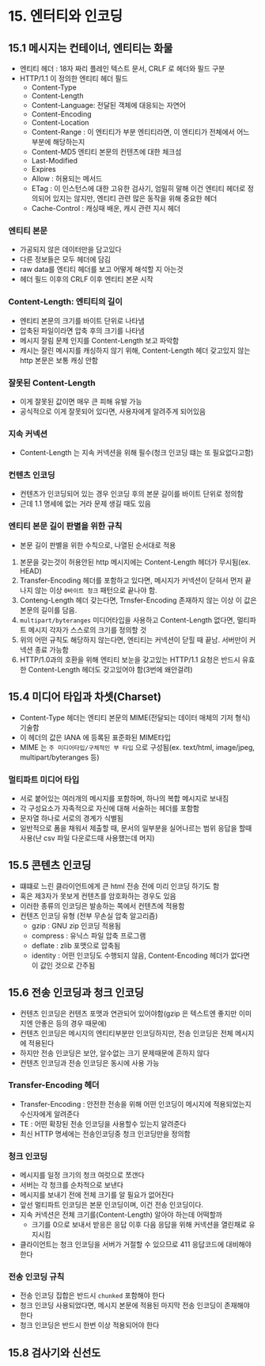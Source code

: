 # 15. 엔터티와 인코딩
## 15.1 메시지는 컨테이너, 엔티티는 화물
- 엔티티 헤더 : 18자 짜리 플레인 텍스트 문서, CRLF 로 헤더와 필드 구분
- HTTP/1.1 이 정의한 엔티티 헤더 필드
  - Content-Type
  - Content-Length
  - Content-Language: 전달된 객체에 대응되는 자연어
  - Content-Encoding
  - Content-Location
  - Content-Range : 이 엔티티가 부분 엔티티라면, 이 엔티티가 전체에서 어느 부분에 해당하는지
  - Content-MD5 엔티티 본문의 컨텐츠에 대한 체크섬
  - Last-Modified
  - Expires
  - Allow : 허용되는 메서드
  - ETag : 이 인스턴스에 대한 고유한 검사기, 엄밀히 말해 이건 엔티티 헤더로 정의되어 있지는 않지만, 엔티티 관련 많은 동작을 위해 중요한 헤더
  - Cache-Control : 캐싱때 배운, 캐시 관련 지시 헤더
### 엔티티 본문
- 가공되지 않은 데이터만을 담고있다
- 다른 정보들은 모두 헤더에 담김
- raw data를 엔티티 헤더를 보고 어떻게 해석할 지 아는것
- 헤더 필드 이후의 CRLF 이후 엔티티 본문 시작
### Content-Length: 엔티티의 길이
- 엔티티 본문의 크기를 바이트 단위로 나타냄
- 압축된 파일이라면 압축 후의 크기를 나타냄
- 메시지 잘림 문제 인지를 Content-Length 보고 파악함
- 캐시는 잘린 메시지를 캐싱하지 않기 위해, Content-Length 헤더 갖고있지 않는 http 본문은 보통 캐싱 안함
### 잘못된 Content-Length
- 이게 잘못된 값이면 매우 큰 피해 유발 가능
- 공식적으로 이게 잘못되어 있다면, 사용자에게 알려주게 되어있음
### 지속 커넥션
- Content-Length 는 지속 커넥션을 위해 필수(청크 인코딩 떄는 또 필요없다고함)
### 컨텐츠 인코딩
- 컨텐츠가 인코딩되어 있는 경우 인코딩 후의 본문 길이를 바이트 단위로 정의함
- 근데 1.1 명세에 없는 거라 문제 생길 때도 있음
### 엔티티 본문 길이 판별을 위한 규칙
- 본문 길이 판별을 위한 수칙으로, 나열된 순서대로 적용
1. 본문을 갖는것이 허용안된 http 메시지에는 Content-Length 헤더가 무시됨(ex. HEAD)
2. Transfer-Encoding 헤더를 포함하고 있다면, 메시지가 커넥션이 닫혀서 먼저 끝나지 않는 이상 `0바이트 청크` 패턴으로 끝나야 함.
3. Conteng-Length 헤더 갖는다면, Trnsfer-Encoding 존재하지 않는 이상 이 값은 본문의 길이를 담음.
4. `multipart/byteranges` 미디어타입을 사용하고 Content-Length 없다면, 멀티파트 메시지 각자가 스스로의 크기를 정의할 것
5. 위의 어떤 규칙도 해당하지 않는다면, 엔티티는 커넥션이 닫힐 때 끝남. 서버만이 커넥션 종료 가능함
6. HTTP/1.0과의 호환을 위해 엔티티 보눈을 갖고있는 HTTP/1.1 요청은 반드시 유효한 Content-Length 헤더도 갖고있어야 함(3번에 왜안걸려)

## 15.4 미디어 타입과 차셋(Charset)
- Content-Type 헤더는 엔티티 본문의 MIME(전달되는 데이터 매체의 기저 형식) 기술함
- 이 헤더의 값은 IANA 에 등록된 표준화된 MIME타입
- MIME 는 `주 미디어타입/구체적인 부 타입` 으로 구성됨(ex. text/html, image/jpeg, multipart/byteranges 등)
### 멀티파트 미디어 타입
- 서로 붙어있는 여러개의 메시지를 포함하며, 하나의 복합 메시지로 보내짐
- 각 구성요소가 자족적으로 자신에 대해 서술하는 헤더를 포함함
- 문자열 하나로 서로의 경계가 식별됨
- 일반적으로 폼을 채워서 제출할 때, 문서의 일부분을 실어나르는 범위 응답을 할때 사용(난 csv 파일 다운로드때 사용했는데 머지)
## 15.5 콘텐츠 인코딩
- 떄떄로 느린 클라이언트에게 큰 html 전송 전에 미리 인코딩 하기도 함
- 혹은 제3자가 못보게 컨텐츠를 암호화하는 경우도 있음
- 이러한 종류의 인코딩은 발송하는 쪽에서 컨텐츠에 적용함
- 컨텐츠 인코딩 유형 (전부 무손실 압축 알고리즘)
  - gzip : GNU zip 인코딩 적용됨
  - compress : 유닉스 파일 압축 프로그램
  - deflate : zlib 포맷으로 압축됨
  - identity : 어떤 인코딩도 수행되지 않음, Content-Encoding 헤더가 없다면 이 값인 것으로 간주됨   
## 15.6 전송 인코딩과 청크 인코딩
- 컨텐츠 인코딩은 컨텐츠 포맷과 연관되어 있어야함(gzip 은 텍스트엔 좋지만 이미지엔 안좋은 등의 경우 때문에)
- 컨텐츠 인코딩은 메시지의 엔티티부분만 인코딩하지만, 전송 인코딩은 전체 메시지에 적용된다
- 하지만 전송 인코딩은 보안, 알수없는 크기 문제때문에 흔하지 않다
- 컨텐츠 인코딩과 전송 인코딩은 동시에 사용 가능
### Transfer-Encoding 헤더
- Transfer-Encoding : 안전한 전송을 위해 어떤 인코딩이 메시지에 적용되었는지 수신자에게 알려준다
- TE : 어떤 확장된 전송 인코딩을 사용할수 있는지 알려준다
- 최신 HTTP 명세에는 전송인코딩중 청크 인코딩만을 정의함

### 청크 인코딩
- 메시지를 일정 크기의 청크 여럿으로 쪼갠다
- 서버는 각 청크를 순차적으로 보낸다
- 메시지를 보내기 전에 전체 크기를 알 필요가 없어진다
- 앞선 멀티파트 인코딩은 본문 인코딩이며, 이건 전송 인코딩이다.
- 지속 커넥션은 전체 크기를(Content-Length) 알아야 하는데 어떡할까
  - 크기를 0으로 보내서 받응은 응답 이후 다음 응답을 위해 커넥션을 열린채로 유지시킴
- 클라이언트는 청크 인코딩을 서버가 거절할 수 있으므로 411 응답코드에 대비해야 한다
### 전송 인코딩 규칙
- 전송 인코딩 집합은 반드시 `chunked` 포함해야 한다
- 청크 인코딩 사용되었다면, 메시지 본문에 적용된 마지막 전송 인코딩이 존재해야 한다
- 청크 인코딩은 반드시 한번 이상 적용되어야 한다
## 15.8 검사기와 신선도
